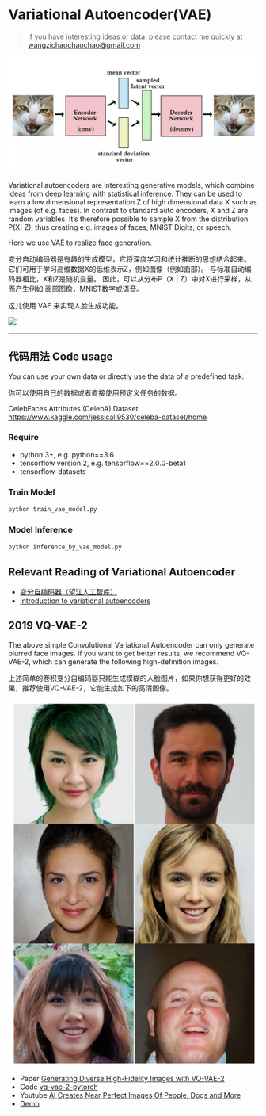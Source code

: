 # Variational Autoencoder(VAE)
> If you have interesting ideas or data, please contact me quickly at wangzichaochaochao@gmail.com .

![](VAE_model.png)

Variational autoencoders are interesting generative models, which combine
ideas from deep learning with statistical inference. They can be used to learn
a low dimensional representation Z of high dimensional data X such as
images (of e.g. faces). In contrast to standard auto encoders, X and Z are
random variables. It’s therefore possible to sample X from the distribution P(X|
Z), thus creating e.g. images of faces, MNIST Digits, or speech.

Here we use VAE to realize face generation.

变分自动编码器是有趣的生成模型，它将深度学习和统计推断的思想结合起来。 它们可用于学习高维数据X的低维表示Z，例如图像（例如面部）。 与标准自动编码器相比，X和Z是随机变量。 因此，可以从分布P（X | Z）中对X进行采样，从而产生例如 面部图像，MNIST数字或语音。

这儿使用 VAE 来实现人脸生成功能。

![](https://raw.githubusercontent.com/bojone/vae/master/100epoch_celeba.png)

---

## 代码用法 Code usage

You can use your own data or directly use the data of a predefined task.

你可以使用自己的数据或者直接使用预定义任务的数据。

CelebFaces Attributes (CelebA) Dataset https://www.kaggle.com/jessicali9530/celeba-dataset/home

### Require

+ python 3+, e.g. python==3.6
+ tensorflow version 2, e.g. tensorflow==2.0.0-beta1
+ tensorflow-datasets

### Train Model

```python
python train_vae_model.py
```

### Model Inference

```python
python inference_by_vae_model.py
```

## Relevant Reading of Variational Autoencoder

+ [变分自编码器（望江人工智库）](https://yuanxiaosc.github.io/categories/深度学习/变分自编码器/)
+ [Introduction to variational autoencoders](https://tensorchiefs.github.io/bbs/files/vae.pdf)


## 2019 VQ-VAE-2
The above simple Convolutional Variational Autoencoder can only generate blurred face images. If you want to get better results, we recommend VQ-VAE-2, which can generate the following high-definition images.

上述简单的卷积变分自编码器只能生成模糊的人脸图片，如果你想获得更好的效果，推荐使用VQ-VAE-2，它能生成如下的高清图像。

![](VQ-VAE-2_example.png)

+ Paper [Generating Diverse High-Fidelity Images with VQ-VAE-2](https://arxiv.org/abs/1906.00446)
+ Code [vq-vae-2-pytorch](https://github.com/rosinality/vq-vae-2-pytorch)
+ Youtube [AI Creates Near Perfect Images Of People, Dogs and More](https://www.youtube.com/watch?v=xlrGOfvYcQc)
+ [Demo](https://app.wandb.ai/l2k2/sonnet-sonnet_examples/runs/jizpgd0o?workspace=user-l2k2)
